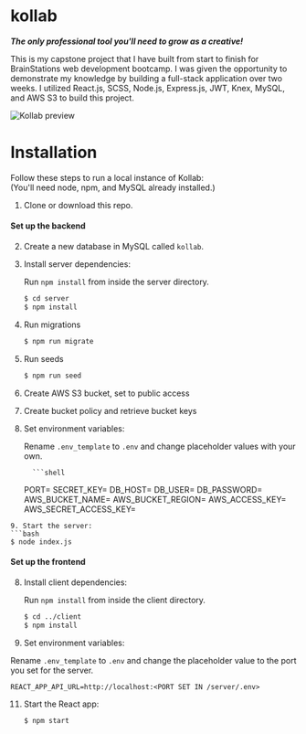 # kollab
***The only professional tool you'll need to grow as a creative!***

This is my capstone project that I have built from start to finish for BrainStations web development bootcamp. I was given the opportunity to demonstrate my knowledge by building a full-stack application over two weeks. I utilized React.js, SCSS, Node.js, Express.js, JWT, Knex, MySQL, and AWS S3 to build this project. 

![Kollab preview](./demo/kollab-mobile.png)

# Installation

Follow these steps to run a local instance of Kollab:  
(You'll need node, npm, and MySQL already installed.)

1. Clone or download this repo.

#### Set up the backend

2.  Create a new database in MySQL called `kollab`.
3.  Install server dependencies:

    Run `npm install` from inside the server directory.

    ```bash
    $ cd server
    $ npm install
    ```

4.  Run migrations
    ```bash
    $ npm run migrate
    ```
5.  Run seeds
    ```bash
    $ npm run seed
    ```
6.  Create AWS S3 bucket, set to public access

7.  Create bucket policy and retrieve bucket keys

8.  Set environment variables:

    Rename `.env_template` to `.env` and change placeholder values with your own.

          ```shell

    PORT=<PORT NUMBER>
    SECRET_KEY=<JWT SECRET KEY>
    DB_HOST=<HOST ADDRESS>
    DB_USER=<MYSQL DATABASE USER>
    DB_PASSWORD=<MYSQL DATABASE PASSWORD>
    AWS_BUCKET_NAME=<AWS S3 BUCKET NAME>
    AWS_BUCKET_REGION=<AWS S3 BUCKE REGION>
    AWS_ACCESS_KEY=<AWS S3 ACCESS KEY>
    AWS_SECRET_ACCESS_KEY=<AWS S3 SECRET ACCESS KEY>

````
9. Start the server:
```bash
$ node index.js
````

#### Set up the frontend

8. Install client dependencies:

   Run `npm install` from inside the client directory.

   ```bash
   $ cd ../client
   $ npm install
   ```

9. Set environment variables:

Rename `.env_template` to `.env` and change the placeholder value to the port you set for the server.

```shell
REACT_APP_API_URL=http://localhost:<PORT SET IN /server/.env>
```

11. Start the React app:
    ```bash
    $ npm start
    ```
